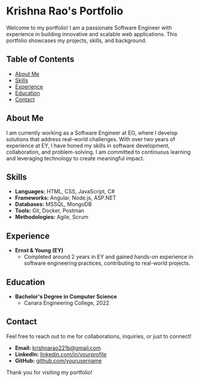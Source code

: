 # Krishna Rao's Portfolio

Welcome to my portfolio! I am a passionate Software Engineer with experience in building innovative and scalable web applications. This portfolio showcases my projects, skills, and background.

## Table of Contents

- [About Me](#about-me)
- [Skills](#skills)
- [Experience](#experience)
- [Education](#education)
- [Contact](#contact)

## About Me

I am currently working as a Software Engineer at EG, where I develop solutions that address real-world challenges. With over two years of experience at EY, I have honed my skills in software development, collaboration, and problem-solving. I am committed to continuous learning and leveraging technology to create meaningful impact.

## Skills

- **Languages:** HTML, CSS, JavaScript, C#
- **Frameworks:** Angular, Node.js, ASP.NET
- **Databases:** MSSQL, MongoDB
- **Tools:** Git, Docker, Postman
- **Methodologies:** Agile, Scrum

## Experience

- **Ernst & Young (EY)**
  - Completed around 2 years in EY and gained hands-on experience in software engineering practices, contributing to real-world projects.

## Education

- **Bachelor's Degree in Computer Science**
  - Canara Engineering College, 2022

## Contact

Feel free to reach out to me for collaborations, inquiries, or just to connect!

- **Email:** krishnarao221b@gmail.com
- **LinkedIn:** [linkedin.com/in/yourprofile](#)
- **GitHub:** [github.com/yourusername](#)

Thank you for visiting my portfolio!
